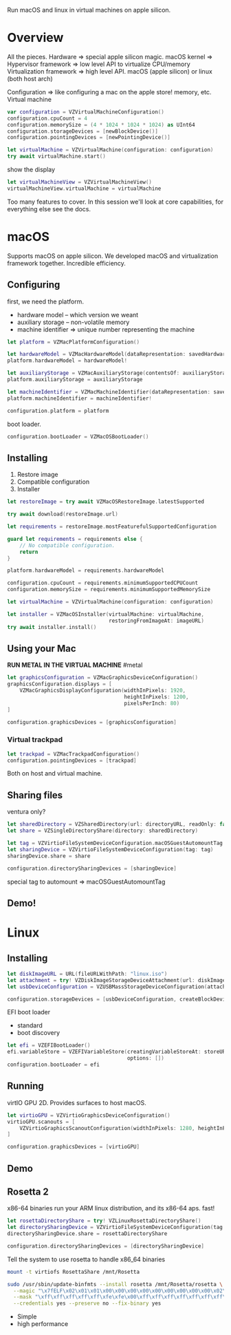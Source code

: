 Run macOS and linux in virtual machines on apple silicon.
# Overview
All the pieces.
Hardware => special apple silicon magic.
macOS kernel =>
Hypervisor framework => low level API to virtualize CPU/memory
Virtualization framework => high level API.  macOS (apple silicon) or linux (both host arch)

Configuration => like configuring a mac on the apple store!  memory, etc.
Virtual machine

```swift
var configuration = VZVirtualMachineConfiguration()
configuration.cpuCount = 4
configuration.memorySize = (4 * 1024 * 1024 * 1024) as UInt64
configuration.storageDevices = [newBlockDevice()]
configuration.pointingDevices = [newPointingDevice()]
```

```swift
let virtualMachine = VZVirtualMachine(configuration: configuration)
try await virtualMachine.start()
```
show the display
```swift
let virtualMachineView = VZVirtualMachineView()
virtualMachineView.virtualMachine = virtualMachine
```

Too many features to cover.  In this session we'll look at core capabilities, for everything else see the docs.

# macOS
Supports macOS on apple silicon.  We developed macOS and virtualization framework together.  Incredible efficiency.

## Configuring
first, we need the platform.  
* hardware model – which version we weant
* auxiliary storage – non-volatile memory
* machine identifier => unique number representing the machine
```swift
let platform = VZMacPlatformConfiguration()

let hardwareModel = VZMacHardwareModel(dataRepresentation: savedHardwareModel)
platform.hardwareModel = hardwareModel!

let auxiliaryStorage = VZMacAuxiliaryStorage(contentsOf: auxiliaryStorageURL)
platform.auxiliaryStorage = auxiliaryStorage

let machineIdentifier = VZMacMachineIdentifier(dataRepresentation: savedIdentifier)
platform.machineIdentifier = machineIdentifier!

configuration.platform = platform
```

boot loader.
```swift
configuration.bootLoader = VZMacOSBootLoader()
```

## Installing
1.  Restore image
2. Compatible configuration
3. Installer

```swift
let restoreImage = try await VZMacOSRestoreImage.latestSupported

try await download(restoreImage.url)
```

```swift
let requirements = restoreImage.mostFeaturefulSupportedConfiguration

guard let requirements = requirements else {
    // No compatible configuration.
    return
}

platform.hardwareModel = requirements.hardwareModel

configuration.cpuCount = requirements.minimumSupportedCPUCount
configuration.memorySize = requirements.minimumSupportedMemorySize
```

```swift
let virtualMachine = VZVirtualMachine(configuration: configuration)

let installer = VZMacOSInstaller(virtualMachine: virtualMachine,
                                 restoringFromImageAt: imageURL)
try await installer.install()
```



## Using your Mac
**RUN METAL IN THE VIRTUAL MACHINE** #metal 

```swift
let graphicsConfiguration = VZMacGraphicsDeviceConfiguration()
graphicsConfiguration.displays = [
    VZMacGraphicsDisplayConfiguration(widthInPixels: 1920,
                                      heightInPixels: 1200,
                                      pixelsPerInch: 80)
]

configuration.graphicsDevices = [graphicsConfiguration]
```

### Virtual trackpad
```swift
let trackpad = VZMacTrackpadConfiguration()
configuration.pointingDevices = [trackpad]
```

Both on host and virtual machine.


## Sharing files
ventura only?
```swift
let sharedDirectory = VZSharedDirectory(url: directoryURL, readOnly: false)
let share = VZSingleDirectoryShare(directory: sharedDirectory)

let tag = VZVirtioFileSystemDeviceConfiguration.macOSGuestAutomountTag
let sharingDevice = VZVirtioFileSystemDeviceConfiguration(tag: tag)
sharingDevice.share = share

configuration.directorySharingDevices = [sharingDevice]
```

special tag to automount => macOSGuestAutomountTag

## Demo!


# Linux
## Installing
```swift
let diskImageURL = URL(fileURLWithPath: "linux.iso")
let attachment = try! VZDiskImageStorageDeviceAttachment(url: diskImageURL, readOnly: true)
let usbDeviceConfiguration = VZUSBMassStorageDeviceConfiguration(attachment: attachment)

configuration.storageDevices = [usbDeviceConfiguration, createBlockDevice()]
```

EFI boot loader
* standard
* boot discovery
```swift
let efi = VZEFIBootLoader()
efi.variableStore = VZEFIVariableStore(creatingVariableStoreAt: storeURL,
                                       options: [])
configuration.bootLoader = efi
```

## Running
virtIO GPU 2D.  Provides surfaces to host macOS.

```swift
let virtioGPU = VZVirtioGraphicsDeviceConfiguration()
virtioGPU.scanouts = [
    VZVirtioGraphicsScanoutConfiguration(widthInPixels: 1280, heightInPixels: 720)
]

configuration.graphicsDevices = [virtioGPU]
```

## Demo

## Rosetta 2
x86-64 binaries
run your ARM linux distribution, and its x86-64 aps.
fast!

```swift
let rosettaDirectoryShare = try! VZLinuxRosettaDirectoryShare()
let directorySharingDevice = VZVirtioFileSystemDeviceConfiguration(tag: "RosettaShare")
directorySharingDevice.share = rosettaDirectoryShare

configuration.directorySharingDevices = [directorySharingDevice]
```

Tell the system to use rosetta to handle x86_64 binaries

```bash
mount -t virtiofs RosettaShare /mnt/Rosetta

sudo /usr/sbin/update-binfmts --install rosetta /mnt/Rosetta/rosetta \
  --magic "\x7fELF\x02\x01\x01\x00\x00\x00\x00\x00\x00\x00\x00\x00\x02\x00\x3e\x00" \
  --mask "\xff\xff\xff\xff\xff\xfe\xfe\x00\xff\xff\xff\xff\xff\xff\xff\xff\xfe\xff\xff\xff" \
  --credentials yes --preserve no --fix-binary yes
```

* Simple
* high performance
